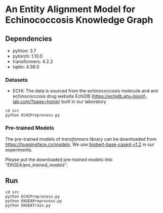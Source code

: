 # An Entity Alignment Model for Echinococcosis Knowledge Graph

## Dependencies
- python: 3.7
- pytorch: 1.10.0
- transformers: 4.2.2
- tqdm: 4.56.0


### Datasets

- ECHI: The data is sourced from the echinococcosis molecule and anti echinococcosis drug website EchiDB (https://echidb.ahu-bioinf-lab.com/?page=home) built in our laboratory 

```
cd src
python ECHIPreprocess.py
```

### Pre-trained Models

The pre-trained models of _transformers_ library can be downloaded from https://huggingface.co/models. 
We use [biobert-base-cased-v1.2](https://huggingface.co/dmis-lab/biobert-base-cased-v1.2) in our experiments. 

Please put the downloaded pre-trained models into _"EKGEA/pre_trained_models"_. 


##  Run

```shell
cd src
python ECHIPreprocess.py
python EKGEAPreprocess.py
python EKGEATrain.py
```

